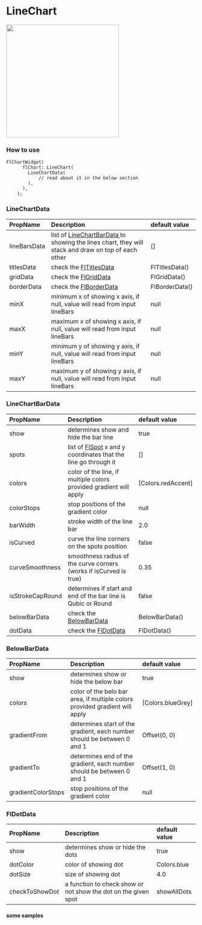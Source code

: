 # LineChart

<img src="https://github.com/imaNNeoFighT/fl_chart/raw/master/repo_files/images/line_chart.jpg" width="300" >

### How to use
```
FlChartWidget(
      flChart: LineChart(
        LineChartData(
        	// read about it in the below section
        ),
      ),
    );
```

### LineChartData
|PropName		|Description	|default value|
|:---------------|:---------------|:-------|
|lineBarsData| list of [LineChartBarData ](#LineChartBarData ) to showing the lines chart, they will stack and draw on top of each other|[]|
|titlesData| check the [FlTitlesData](base_chart.md#FlTitlesData)| FlTitlesData()|
|gridData| check the [FlGridData](base_chart.md#FlGridData)|FlGridData()|
|borderData| check the [FlBorderData](base_chart.md#FlBorderData)|FlBorderData()|
|minX| minimum x of showing x axis, if null, value will read from input lineBars |null|
|maxX| maximum x of showing x axis, if null, value will read from input lineBars | null|
|minY| minimum y of showing y axis, if null, value will read from input lineBars | null|
|maxY| maximum y of showing y axis, if null, value will read from input lineBars | null|


### LineChartBarData
|PropName		|Description	|default value|
|:---------------|:---------------|:-------|
|show| determines show and hide the bar line|true|
|spots| list of [FlSpot](https://github.com/imaNNeoFighT/circular_bottom_navigation/raw/master/repo_files/documentations/base_chart.md#FlSpot) x and y coordinates that the line go through it| []
|colors| color of the line, if multiple colors provided gradient will apply|[Colors.redAccent]|
|colorStops| stop positions of the gradient color|null|
|barWidth| stroke width of the line bar|2.0|
|isCurved| curve the line corners on the spots position| false|
|curveSmoothness| smoothness radius of the curve corners (works if isCurved is true) | 0.35|
|isStrokeCapRound| determines if start and end of the bar line is Qubic or Round | false|
|belowBarData| check the [BelowBarData](#BelowBarData) |BelowBarData()|
|dotData| check the [FlDotData](#FlDotData) | FlDotData()|


### BelowBarData
|PropName|Description|default value|
|:-------|:----------|:------------|
|show|determines show or hide the below bar|true|
|colors|color of the belo bar area, if multiple colors provided gradient will apply|[Colors.blueGrey]|
|gradientFrom|determines start of the gradient, each number should be between 0 and 1|Offset(0, 0)|
|gradientTo|determines end of the gradient, each number should be between 0 and 1|Offset(1, 0)|
|gradientColorStops|stop positions of the gradient color|null|


### FlDotData
|PropName|Description|default value|
|:-------|:----------|:------------|
|show|determines show or hide the dots|true|
|dotColor|color of showing dot|Colors.blue|
|dotSize|size of showing dot|4.0|
|checkToShowDot|a function to check show or not show the dot on the given spot|showAllDots|

#### some samples
